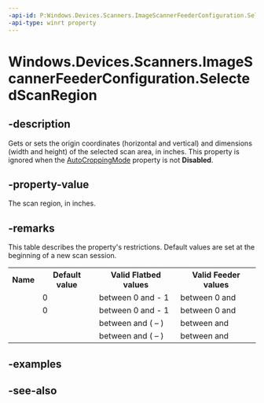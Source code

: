 ----api-id: P:Windows.Devices.Scanners.ImageScannerFeederConfiguration.SelectedScanRegion
-api-type: winrt property
---<!-- Property syntaxpublic Windows.Foundation.Rect SelectedScanRegion { get;  set; }--># Windows.Devices.Scanners.ImageScannerFeederConfiguration.SelectedScanRegion## -descriptionGets or sets the origin coordinates (horizontal and vertical) and dimensions (width and height) of the selected scan area, in inches. This property is ignored when the [AutoCroppingMode](imagescannerfeederconfiguration_autocroppingmode.md) property is not **Disabled**.## -property-valueThe scan region, in inches.## -remarksThis table describes the property's restrictions. Default values are set at the beginning of a new scan session.<table>   <tr><th>Name</th><th>Default value</th><th>Valid Flatbed values</th><th>Valid Feeder values</th></tr>   <tr><td /><td>0</td><td>between 0 and  - 1</td><td>between 0 and </td></tr>   <tr><td /><td>0</td><td>between 0 and  - 1</td><td>between 0 and </td></tr>   <tr><td /><td /><td>between  and ( – )</td><td>between  and </td></tr>   <tr><td /><td /><td>between  and ( – )</td><td>between  and </td></tr></table>## -examples## -see-also